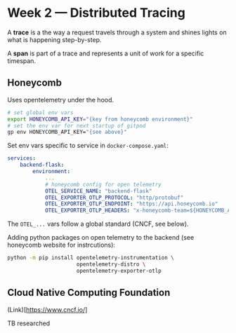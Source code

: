 # Week 2 — Distributed Tracing

A **trace** is a the way a request travels through a system and shines lights on what is happening step-by-step.

A **span** is part of a trace and represents a unit of work for a specific timespan.

## Honeycomb
Uses opentelemetry under the hood.

```bash
# set global env vars
export HONEYCOMB_API_KEY="{key from honeycomb environment}"
# set the env var for next startup of gitpod
gp env HONEYCOMB_API_KEY="{see above}"
```

Set env vars specific to service in `docker-compose.yaml`:
```yaml
services:
    backend-flask:
        environment:
            ...
            # honeycomb config for open telemetry
            OTEL_SERVICE_NAME: "backend-flask"
            OTEL_EXPORTER_OTLP_PROTOCOL: "http/protobuf"
            OTEL_EXPORTER_OTLP_ENDPOINT: "https://api.honeycomb.io"
            OTEL_EXPORTER_OTLP_HEADERS: "x-honeycomb-team=${HONEYCOMB_API_KEY}"
```
The `OTEL_...` vars follow a global standard (CNCF, see below).

Adding python packages on open telemetry to the backend (see honeycomb website for instrcutions):
```bash
python -m pip install opentelemetry-instrumentation \
                      opentelemetry-distro \
                      opentelemetry-exporter-otlp
```


## Cloud Native Computing Foundation
(Link)[https://www.cncf.io/]

TB researched